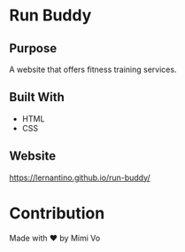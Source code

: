 # Run Buddy

## Purpose
A website that offers fitness training services. 

## Built With 
* HTML
* CSS

## Website
https://lernantino.github.io/run-buddy/

# Contribution
Made with ❤️ by Mimi Vo
